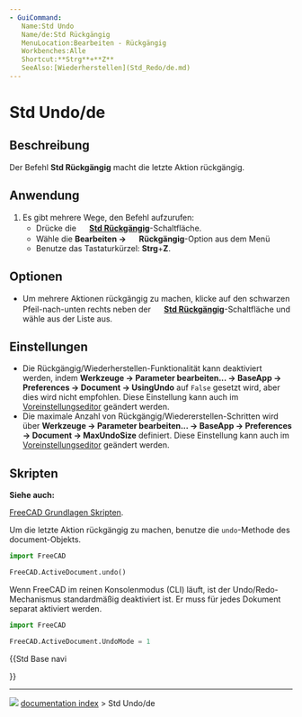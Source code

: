 ```yaml
---
- GuiCommand:
   Name:Std Undo
   Name/de:Std Rückgängig
   MenuLocation:Bearbeiten - Rückgängig
   Workbenches:Alle
   Shortcut:**Strg**+**Z**
   SeeAlso:[Wiederherstellen](Std_Redo/de.md)
---
```


# Std Undo/de

## Beschreibung

Der Befehl **Std Rückgängig** macht die letzte Aktion rückgängig.

## Anwendung

1.  Es gibt mehrere Wege, den Befehl aufzurufen:
    -   Drücke die **<img src="images/Std_Undo.svg" width=16px> [Std Rückgängig](Std_Undo/de.md)**-Schaltfläche.
    -   Wähle die **Bearbeiten → <img src="images/Std_Undo.svg" width=16px> Rückgängig**-Option aus dem Menü
    -   Benutze das Tastaturkürzel: **Strg**+**Z**.

## Optionen

-   Um mehrere Aktionen rückgängig zu machen, klicke auf den schwarzen Pfeil-nach-unten rechts neben der **<img src="images/Std_Undo.svg" width=16px> [Std Rückgängig](Std_Undo/de.md)**-Schaltfläche und wähle aus der Liste aus.

## Einstellungen

-   Die Rückgängig/Wiederherstellen-Funktionalität kann deaktiviert werden, indem **Werkzeuge → Parameter bearbeiten... → BaseApp → Preferences → Document → UsingUndo** auf `False` gesetzt wird, aber dies wird nicht empfohlen. Diese Einstellung kann auch im [Voreinstellungseditor](Preferences_Editor/de#Document.md) geändert werden.
-   Die maximale Anzahl von Rückgängig/Wiedererstellen-Schritten wird über **Werkzeuge → Parameter bearbeiten... → BaseApp → Preferences → Document → MaxUndoSize** definiert. Diese Einstellung kann auch im [Voreinstellungseditor](Preferences_Editor/de#Document.md) geändert werden.

## Skripten


**Siehe auch:**

[FreeCAD Grundlagen Skripten](FreeCAD_Scripting_Basics/de.md).

Um die letzte Aktion rückgängig zu machen, benutze die `undo`-Methode des document-Objekts.


```python
import FreeCAD

FreeCAD.ActiveDocument.undo()
```

Wenn FreeCAD im reinen Konsolenmodus (CLI) läuft, ist der Undo/Redo-Mechanismus standardmäßig deaktiviert ist. Er muss für jedes Dokument separat aktiviert werden.


```python
import FreeCAD

FreeCAD.ActiveDocument.UndoMode = 1
```





{{Std Base navi

}}



---
![](images/Button_right.svg) [documentation index](../README.md) > Std Undo/de
